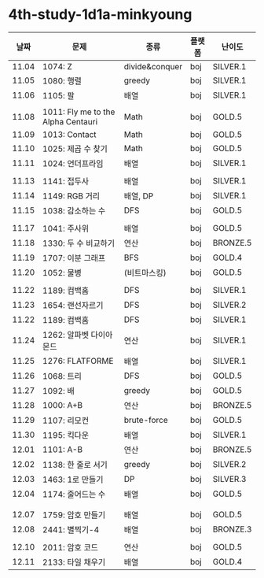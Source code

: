# 4th-study-1d1a-minkyoung
| 날짜    | 문제   | 종류  | 플랫폼 | 난이도 |
|---------|--------|-------|--------|--------|
| 11.04 | 1074: Z | divide&conquer | boj | SILVER.1 |
| 11.05 | 1080: 행렬 | greedy | boj | SILVER.1 |
| 11.06 | 1105: 팔 | 배열 | boj | SILVER.1 |
|  |  | ||  |
| 11.08 | 1011: Fly me to the Alpha Centauri | Math | boj | GOLD.5 |
| 11.09 | 1013: Contact | Math | boj | GOLD.5 |
| 11.10 | 1025: 제곱 수 찾기 | Math | boj | GOLD.5 |
| 11.11 | 1024: 언더프라임 | 배열 | boj | SILVER.1 |
|  |  | ||  |
| 11.13 | 1141: 접두사 | 배열 | boj | SILVER.1 |
| 11.14 | 1149: RGB 거리 | 배열, DP | boj | SILVER.1 |
| 11.15 | 1038: 감소하는 수 | DFS | boj | GOLD.5 |
|  |  | ||  |
| 11.17 | 1041: 주사위 | 배열 | boj | GOLD.5 |
| 11.18 | 1330: 두 수 비교하기 | 연산 | boj | BRONZE.5 |
| 11.19 | 1707: 이분 그래프 | BFS | boj | GOLD.4 |
| 11.20 | 1052: 물병 | (비트마스킹) | boj | GOLD.5 |
|  |  | ||  |
| 11.22 | 1189: 컴백홈 | DFS | boj | SILVER.1 |
| 11.23 | 1654: 랜선자르기 | DFS | boj | SILVER.2 |
| 11.22 | 1189: 컴백홈 | DFS | boj | SILVER.1 |
| 11.24 | 1262: 알파벳 다이아몬드 | 연산 | boj | SILVER.1 |
| 11.25 | 1276: FLATFORME | 배열 | boj | SILVER.1 |
| 11.26 | 1068: 트리 | DFS | boj | GOLD.5 |
| 11.27 | 1092: 배 | greedy | boj | GOLD.5 |
| 11.28 | 1000: A+B | 연산 | boj | BRONZE.5 |
| 11.29 | 1107: 리모컨 | brute-force | boj | GOLD.5 |
| 11.30 | 1195: 킥다운 | 배열 | boj | SILVER.1 |
| 12.01 | 1101: A-B | 연산 | boj | BRONZE.5 |
| 12.02 | 1138: 한 줄로 서기 | greedy | boj | SILVER.2 |
| 12.03 | 1463: 1로 만들기 | DP | boj | SILVER.3 |
| 12.04 | 1174: 줄어드는 수 | 배열 | boj | GOLD.5 |
|  |  | ||  |
|  |  | ||  |
| 12.07 | 1759: 암호 만들기 | 배열 | boj | GOLD.5 |
| 12.08 | 2441: 별찍기-4 | 배열 | boj | BRONZE.3 |
|  |  | ||  |
| 12.10 | 2011: 암호 코드 | 연산 | boj | GOLD.5 |
| 12.11 | 2133: 타일 채우기 | 배열 | boj | GOLD.4 |
